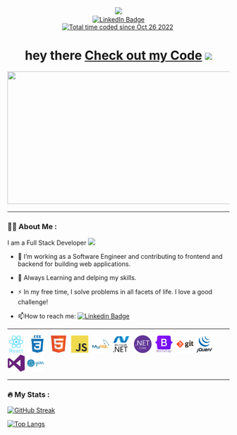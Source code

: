 
<div id="header" align="center">
  <img src="https://media.giphy.com/media/M9gbBd9nbDrOTu1Mqx/giphy.gif" width="100"/>
</div>
<div class="row" align="center">
  <a href="https://www.linkedin.com/in/nathan-h-desso/"> <img src="https://img.shields.io/badge/LinkedIn-blue?style=for-the-badge&logo=linkedin&logoColor=white" alt="LinkedIn Badge"/></a>
</div>
<div class="row" align="center">
  <a href="https://wakatime.com/@8037ed79-0f81-4132-a943-a1889622a6b0"><img src="https://wakatime.com/badge/user/8037ed79-0f81-4132-a943-a1889622a6b0.svg" alt="Total time coded since Oct 26 2022" /></a>
  <img src="https://komarev.com/ghpvc/?username=n8dogg417&style=flat-square&color=blue" alt=""/>
  <h1>
      hey there
      <a href="https://github.com/N8Dogg417/Hasty">Check out my Code<a/>
      <img src="https://media.giphy.com/media/hvRJCLFzcasrR4ia7z/giphy.gif" width="30px"/>
  </h1>
  <img src="https://media.giphy.com/media/dWesBcTLavkZuG35MI/giphy.gif" width="600" height="300"/>
</div>
  
  ---

  ### :man_technologist: About Me :

  I am a Full Stack Developer <img src="https://media.giphy.com/media/ptqAPgghLtHOa0SLJS/giphy.gif" width="30">
  
 - :telescope: I’m working as a Software Engineer and contributing to frontend and backend for building web applications.

  - :seedling: Always Learning and delping my skills.

  - :zap: In my free time, I solve problems in all facets of life. I love a good challenge!

  - :mailbox:How to reach me: [![Linkedin Badge](https://img.shields.io/badge/LinkedIn-blue?style=for-the-badge&logo=linkedin&logoColor=white)](https://www.linkedin.com/in/nathan-h-desso/)
  
  ---
  
  <div>
    <img src="https://github.com/devicons/devicon/blob/master/icons/react/react-original-wordmark.svg" title="React" alt="React" width="40" height="40"/>&nbsp;
    <img src="https://github.com/devicons/devicon/blob/master/icons/css3/css3-plain-wordmark.svg"  title="CSS3" alt="CSS" width="40" height="40"/>&nbsp;
    <img src="https://github.com/devicons/devicon/blob/master/icons/html5/html5-original.svg" title="HTML5" alt="HTML" width="40" height="40"/>&nbsp;
    <img src="https://github.com/devicons/devicon/blob/master/icons/javascript/javascript-original.svg" title="JavaScript" alt="JavaScript" width="40" height="40"/>&nbsp;
    <img src="https://github.com/devicons/devicon/blob/master/icons/mysql/mysql-original-wordmark.svg" title="MySQL"  alt="MySQL" width="40" height="40"/>&nbsp;
    <img src="https://github.com/devicons/devicon/blob/master/icons/dot-net/dot-net-original-wordmark.svg" title="DotNet" alt="DotNet" width="40" height="40"/>&nbsp;
    <img src="https://github.com/devicons/devicon/blob/master/icons/dotnetcore/dotnetcore-original.svg" title="DotNet" alt="DotNet" width="40" height="40"/>&nbsp;
    <img src="https://github.com/devicons/devicon/blob/master/icons/bootstrap/bootstrap-original-wordmark.svg" title="BootStrap" alt="BootStrap" width="40" height="40"/>&nbsp;
    <img src="https://github.com/devicons/devicon/blob/master/icons/git/git-original-wordmark.svg" title="Git" **alt="Git" width="40" height="40"/>
    <img src="https://github.com/devicons/devicon/blob/master/icons/jquery/jquery-original-wordmark.svg" title="jQuery" **alt="jQuery" width="40" height="40"/>
    <img src="https://github.com/devicons/devicon/blob/master/icons/visualstudio/visualstudio-plain.svg" title="VisualStudios" **alt="VisualStudios" width="40" height="40"/>
    <img src="https://github.com/devicons/devicon/blob/master/icons/yarn/yarn-original-wordmark.svg" title="Yarn" **alt="Yarn" width="40" height="40"/>
</div>
  
  ---

### :fire: My Stats :
  [![GitHub Streak](http://github-readme-streak-stats.herokuapp.com?user=n8dogg417&theme=dark&background=000000)](https://git.io/streak-stats)
  
  [![Top Langs](https://github-readme-stats.vercel.app/api/top-langs/?username=N8dogg417&layout=compact&theme=vision-friendly-dark)](https://github.com/anuraghazra/github-readme-stats)
  
<!--
**N8Dogg417/N8Dogg417** is a ✨ _special_ ✨ repository because its `README.md` (this file) appears on your GitHub profile.

Here are some ideas to get you started:

- 🔭 I’m currently working on ...
- 🌱 I’m currently learning ...
- 👯 I’m looking to collaborate on ...
- 🤔 I’m looking for help with ...
- 💬 Ask me about ...
- 📫 How to reach me: ...
- 😄 Pronouns: ...
- ⚡ Fun fact: ...
-->
